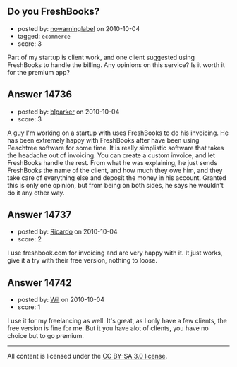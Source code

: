 ## Do you FreshBooks?

- posted by: [nowarninglabel](https://stackexchange.com/users/-1/4631-nowarninglabel) on 2010-10-04
- tagged: `ecommerce`
- score: 3

Part of my startup is client work, and one client suggested using FreshBooks to handle the billing. Any opinions on this service? Is it worth it for the premium app?


## Answer 14736

- posted by: [blparker](https://stackexchange.com/users/-1/4449-blparker) on 2010-10-04
- score: 3

A guy I'm working on a startup with uses FreshBooks to do his invoicing. He has been extremely happy with FreshBooks after have been using Peachtree software for some time. It is really simplistic software that takes the headache out of invoicing. You can create a custom invoice, and let FreshBooks handle the rest. From what he was explaining, he just sends FreshBooks the name of the client, and how much they owe him, and they take care of everything else and deposit the money in his account. Granted this is only one opinion, but from being on both sides, he says he wouldn't do it any other way.


## Answer 14737

- posted by: [Ricardo](https://stackexchange.com/users/-1/42-ricardo) on 2010-10-04
- score: 2

I use freshbook.com for invoicing and are very happy with it. It just works, give it a try with their free version, nothing to loose.


## Answer 14742

- posted by: [Wil](https://stackexchange.com/users/-1/3747-wil) on 2010-10-04
- score: 1

I use it for my freelancing as well.  It's great, as I only have a few clients, the free version is fine for me.  But it you have alot of clients, you have no choice but to go premium.



---

All content is licensed under the [CC BY-SA 3.0 license](https://creativecommons.org/licenses/by-sa/3.0/).
